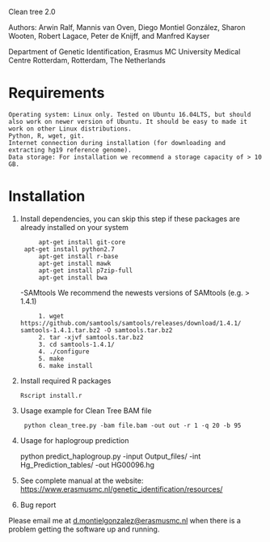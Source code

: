 Clean tree 2.0

Authors: Arwin Ralf, Mannis van Oven, Diego Montiel González, Sharon Wooten, Robert Lagace, Peter de Knijff, and Manfred Kayser

Department of Genetic Identification, Erasmus MC University Medical Centre Rotterdam, Rotterdam,
The Netherlands

# Requirements

    Operating system: Linux only. Tested on Ubuntu 16.04LTS, but should also work on newer version of Ubuntu. It should be easy to made it work on other Linux distributions. 
    Python, R, wget, git.
    Internet connection during installation (for downloading and extracting hg19 reference genome).
    Data storage: For installation we recommend a storage capacity of > 10 GB. 

# Installation

1. Install dependencies, you can skip this step if these packages are already installed on your system

            apt-get install git-core 
	    apt-get install python2.7 
            apt-get install r-base 
            apt-get install mawk 
            apt-get install p7zip-full 
            apt-get install bwa

	-SAMtools
            We recommend the newests versions of SAMtools (e.g. > 1.4.1)

            1. wget https://github.com/samtools/samtools/releases/download/1.4.1/	samtools-1.4.1.tar.bz2 -O samtools.tar.bz2
            2. tar -xjvf samtools.tar.bz2 
            3. cd samtools-1.4.1/
            4. ./configure
            5. make
            6. make install

2. Install required R packages

    `Rscript install.r`

3. Usage example for Clean Tree BAM file
    
        python clean_tree.py -bam file.bam -out out -r 1 -q 20 -b 95

4. Usage for haplogroup prediction

	python predict_haplogroup.py -input Output_files/ -int Hg_Prediction_tables/ -out HG00096.hg
	
5. See complete manual at the website:
    https://www.erasmusmc.nl/genetic_identification/resources/

6. Bug report

Please email me at d.montielgonzalez@erasmusmc.nl when there is a problem getting the software up and running.
